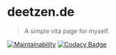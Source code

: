 # deetzen.de
> A simple vita page for myself.

[![Maintainability](https://api.codeclimate.com/v1/badges/0f14bc6ee4d9efb19295/maintainability)](https://codeclimate.com/github/deetzen/deetzen.de/maintainability)
[![Codacy Badge](https://api.codacy.com/project/badge/Grade/f76b7d751b694019961a6fd74d45dc26)](https://www.codacy.com/app/deetzen/deetzen.de?utm_source=github.com&amp;utm_medium=referral&amp;utm_content=deetzen/deetzen.de&amp;utm_campaign=Badge_Grade)
